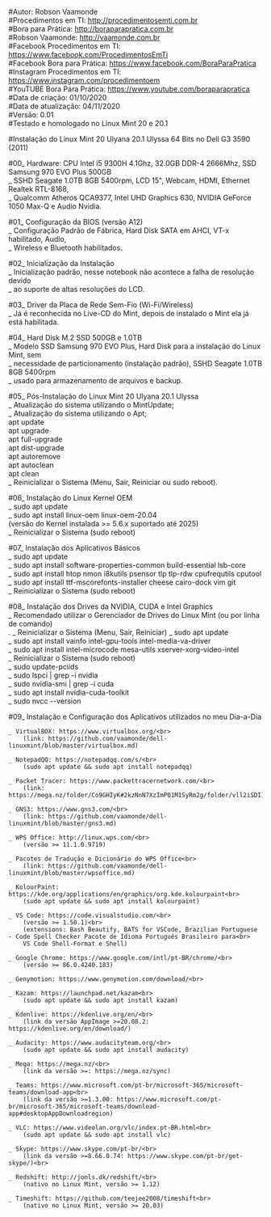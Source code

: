 #Autor: Robson Vaamonde<br>
#Procedimentos em TI: http://procedimentosemti.com.br<br>
#Bora para Prática: http://boraparapratica.com.br<br>
#Robson Vaamonde: http://vaamonde.com.br<br>
#Facebook Procedimentos em TI: https://www.facebook.com/ProcedimentosEmTi<br>
#Facebook Bora para Prática: https://www.facebook.com/BoraParaPratica<br>
#Instagram Procedimentos em TI: https://www.instagram.com/procedimentoem<br>
#YouTUBE Bora Para Prática: https://www.youtube.com/boraparapratica<br>
#Data de criação: 01/10/2020<br>
#Data de atualização: 04/11/2020<br>
#Versão: 0.01<br>
#Testado e homologado no Linux Mint 20 e 20.1

#Instalação do Linux Mint 20 Ulyana 20.1 Ulyssa 64 Bits no Dell G3 3590 (2011)

#00_ Hardware: CPU Intel i5 9300H 4.1Ghz, 32.0GB DDR-4 2666Mhz, SSD Samsung 970 EVO Plus 500GB<br>
	_ SSHD Seagate 1.0TB 8GB 5400rpm, LCD 15", Webcam, HDMI, Ethernet Realtek RTL-8168,<br>
	_ Qualcomm Atheros QCA9377, Intel UHD Graphics 630, NVIDIA GeForce 1050 Max-Q e Audio Nvidia.

#01_ Configuração da BIOS (versão A12)<br>
	_ Configuração Padrão de Fábrica, Hard Disk SATA em AHCI, VT-x habilitado, Audio,<br>
	_ Wireless e Bluetooth habilitados.
	
#02_ Inicialização da Instalação<br>
	_ Inicialização padrão, nesse notebook não acontece a falha de resolução devido<br>
	_ ao suporte de altas resoluções do LCD.

#03_ Driver da Placa de Rede Sem-Fio (Wi-Fi/Wireless)<br>
	_ Já é reconhecida no Live-CD do Mint, depois de instalado o Mint ela já está habilitada.

#04_ Hard Disk M.2 SSD 500GB e 1.0TB<br>
	_ Modelo SSD Samsung 970 EVO Plus, Hard Disk para a instalação do Linux Mint, sem<br>
	_ necessidade de particionamento (instalação padrão), SSHD Seagate 1.0TB 8GB 5400rpm<br>
	_ usado para armazenamento de arquivos e backup.
	
#05_ Pós-Instalação do Linux Mint 20 Ulyana 20.1 Ulyssa<br>
	_ Atualização do sistema utilizando o MintUpdate;<br>
	_ Atualização do sistema utilizando o Apt;<br>
		apt update<br>
        apt upgrade<br>
        apt full-upgrade<br>
        apt dist-upgrade<br>
        apt autoremove<br>
        apt autoclean<br>
        apt clean<br>
	_ Reinicializar o Sistema (Menu, Sair, Reiniciar ou sudo reboot).

#06_ Instalação do Linux Kernel OEM<br>
    _ sudo apt update<br>
    _ sudo apt install linux-oem linux-oem-20.04<br>
		(versão do Kernel instalada >= 5.6.x suportado até 2025)<br>
   	_ Reinicializar o Sistema (sudo reboot)<br>

#07_ Instalação dos Aplicativos Básicos<br>
	_ sudo apt update<br>
	_ sudo apt install software-properties-common build-essential lsb-core<br>
	_ sudo apt install htop nmon i8kutils psensor tlp tlp-rdw cpufrequtils cputool<br>
	_ sudo apt install ttf-mscorefonts-installer cheese cairo-dock vim git<br>
	_ Reinicializar o Sistema (sudo reboot)

#08_ Instalação dos Drives da NVIDIA, CUDA e Intel Graphics<br>
	_ Recomendado utilizar o Gerenciador de Drives do Linux Mint (ou por linha de comando)<br>.
	_ Reinicializar o Sistema (Menu, Sair, Reiniciar)
	_ sudo apt update<br>
	_ sudo apt install vainfo intel-gpu-tools intel-media-va-driver<br>
	_ sudo apt install intel-microcode mesa-utils xserver-xorg-video-intel<br>
	_ Reinicializar o Sistema (sudo reboot)<br>
	_ sudo update-pciids<br>
	_ sudo lspci | grep -i nvidia<br>
	_ sudo nvidia-smi | grep -i cuda<br>
	_ sudo apt install nvidia-cuda-toolkit<br>
	_ sudo nvcc --version

#09_ Instalação e Configuração dos Aplicativos utilizados no meu Dia-a-Dia<br>

	_ VirtualBOX: https://www.virtualbox.org/<br>
		(link: https://github.com/vaamonde/dell-linuxmint/blob/master/virtualbox.md)

	_ NotepadQQ: https://notepadqq.com/s/<br>
		(sudo apt update && sudo apt install notepadqq)

	_ Packet Tracer: https://www.packettracernetwork.com/<br>
		(link: https://mega.nz/folder/Co9GHIyK#2kzNnN7XzImP01M1SyRm2g/folder/vll2iSDI)

	_ GNS3: https://www.gns3.com/<br>
		(link: https://github.com/vaamonde/dell-linuxmint/blob/master/gns3.md)

	_ WPS Office: http://linux.wps.com/<br>
		(versão >= 11.1.0.9719)

	_ Pacotes de Tradução e Dicionário do WPS Office<br>
		(link: https://github.com/vaamonde/dell-linuxmint/blob/master/wpsoffice.md)

	_ KolourPaint: https://kde.org/applications/en/graphics/org.kde.kolourpaint<br>
		(sudo apt update && sudo apt install kolourpaint)

	_ VS Code: https://code.visualstudio.com/<br>
		(versão >= 1.50.1)<br>
		(extensions: Bash Beautify, BATS for VSCode, Brazilian Portuguese - Code Spell Checker Pacote de Idioma Português Brasileiro para<br>
		VS Code Shell-Format e Shell)

	_ Google Chrome: https://www.google.com/intl/pt-BR/chrome/<br>
		(versão >= 86.0.4240.183)

	_ Genymotion: https://www.genymotion.com/download/<br>

	_ Kazam: https://launchpad.net/kazam<br>
		(sudo apt update && sudo apt install kazam)

	_ Kdenlive: https://kdenlive.org/en/<br>
		(link da versão AppImage >=20.08.2: https://kdenlive.org/en/download/)

	_ Audacity: https://www.audacityteam.org/<br>
		(sudo apt update && sudo apt install audacity)

	_ Mega: https://mega.nz/<br>
		(link da versão >=: https://mega.nz/sync)

	_ Teams: https://www.microsoft.com/pt-br/microsoft-365/microsoft-teams/download-app<br>
		(link da versão >=1.3.00: https://www.microsoft.com/pt-br/microsoft-365/microsoft-teams/download-app#desktopAppDownloadregion)

	_ VLC: https://www.videolan.org/vlc/index.pt-BR.html<br>
		(sudo apt update && sudo apt install vlc)

	_ Skype: https://www.skype.com/pt-br/<br>
		(link da versão >=8.66.0.74: https://www.skype.com/pt-br/get-skype/)<br>

	_ Redshift: http://jonls.dk/redshift/<br>
		(nativo no Linux Mint, versão >= 1.12)

	_ Timeshift: https://github.com/teejee2008/timeshift<br>
		(nativo no Linux Mint, versão >= 20.03)
